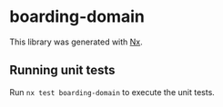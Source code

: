 # boarding-domain

This library was generated with [Nx](https://nx.dev).

## Running unit tests

Run `nx test boarding-domain` to execute the unit tests.

